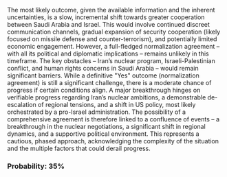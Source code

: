 The most likely outcome, given the available information and the inherent uncertainties, is a slow, incremental shift towards greater cooperation between Saudi Arabia and Israel. This would involve continued discreet communication channels, gradual expansion of security cooperation (likely focused on missile defense and counter-terrorism), and potentially limited economic engagement. However, a full-fledged normalization agreement – with all its political and diplomatic implications – remains unlikely in this timeframe. The key obstacles – Iran’s nuclear program, Israeli-Palestinian conflict, and human rights concerns in Saudi Arabia – would remain significant barriers. While a definitive "Yes" outcome (normalization agreement) is still a significant challenge, there is a moderate chance of progress if certain conditions align. A major breakthrough hinges on verifiable progress regarding Iran’s nuclear ambitions, a demonstrable de-escalation of regional tensions, and a shift in US policy, most likely orchestrated by a pro-Israel administration. The possibility of a comprehensive agreement is therefore linked to a confluence of events – a breakthrough in the nuclear negotiations, a significant shift in regional dynamics, and a supportive political environment. This represents a cautious, phased approach, acknowledging the complexity of the situation and the multiple factors that could derail progress.

### Probability: 35%